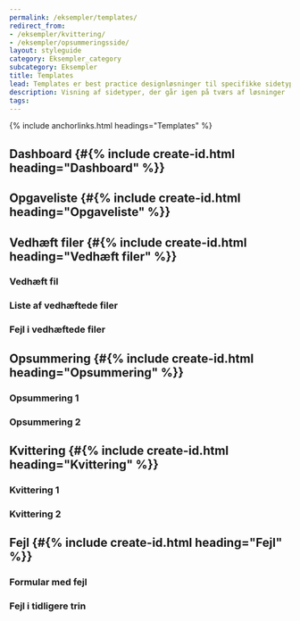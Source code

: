 ```yaml
---
permalink: /eksempler/templates/
redirect_from:
- /eksempler/kvittering/
- /eksempler/opsummeringsside/
layout: styleguide
category: Eksempler_category
subcategory: Eksempler
title: Templates
lead: Templates er best practice designløsninger til specifikke sidetyper.
description: Visning af sidetyper, der går igen på tværs af løsninger
tags:
---
```


{% include anchorlinks.html headings="Templates" %}

## Dashboard {#{% include create-id.html heading="Dashboard" %}}

<div class="row screenshot-gallery d-none">
  <div class="col-12 col-sm-6 col-md-4 mb-6">
    <a href="/pages/eksempler/dashboard/dashboard-1/?r=/eksempler/templates/%23dashboard" title="Dashboard" class="screenshot d-block"></a>
  </div>
</div>

## Opgaveliste {#{% include create-id.html heading="Opgaveliste" %}}

<div class="row screenshot-gallery d-none">
  <div class="col-12 col-sm-6 col-md-4 mb-6">
    <a href="/pages/eksempler/opgaveliste/?r=/eksempler/templates/%23opgaveliste" title="Eksempelside på opgaveliste" class="screenshot d-block"></a>
  </div>
</div>

## Vedhæft filer {#{% include create-id.html heading="Vedhæft filer" %}}

<div class="row screenshot-gallery">
  <div class="col-12 col-sm-6 col-md-4 mb-6">
  <h3 class="h4">Vedhæft fil</h3>
    <a href="/pages/eksempler/vedhaeft-fil/fil-1/?r=/eksempler/templates/%23vedhaeft-filer" title="Eksempelside: Vedhæft fil" class="screenshot d-block"></a>
  </div>
  <div class="col-12 col-sm-6 col-md-4 mb-6">
    <h3 class="h4">Liste af vedhæftede filer</h3>
    <a href="/pages/eksempler/vedhaeft-fil/fil-2/?r=/eksempler/templates/%23vedhaeft-filer" title="Eksempelside: Liste af vedhæftede filer" class="screenshot d-block"></a>
  </div>
  <div class="col-12 col-sm-6 col-md-4 mb-6">
    <h3 class="h4">Fejl i vedhæftede filer</h3>
    <a href="/pages/eksempler/vedhaeft-fil/fil-3/?r=/eksempler/templates/%23vedhaeft-filer" title="Eksempelside: Fejl i vedhæftede filer" class="screenshot d-block"></a>
  </div>
</div>

## Opsummering {#{% include create-id.html heading="Opsummering" %}}

<div class="row screenshot-gallery d-none">
  <div class="col-12 col-sm-6 col-md-4 mb-6">
    <h3 class="h4">Opsummering 1</h3>
    <a href="/pages/eksempler/opsummering/opsummering-1/?r=/eksempler/templates/%23opsummering" title="Eksempelside: Opsummering 1" class="screenshot d-block"></a>
  </div>
  <div class="col-12 col-sm-6 col-md-4 mb-6">
    <h3 class="h4">Opsummering 2</h3>
    <a href="/pages/eksempler/opsummering/opsummering-2/?r=/eksempler/templates/%23opsummering" title="Eksempelside: Opsummering 2" class="screenshot d-block"></a>
  </div>
</div>

## Kvittering {#{% include create-id.html heading="Kvittering" %}}

<div class="row screenshot-gallery d-none">
  <div class="col-12 col-sm-6 col-md-4 mb-6">
    <h3 class="h4">Kvittering 1</h3>
    <a href="/pages/eksempler/kvittering/kvittering-1/?r=/eksempler/templates/%23kvittering" title="Eksempelside: Kvittering 1" class="screenshot d-block"></a>
  </div>
  <div class="col-12 col-sm-6 col-md-4 mb-6">
    <h3 class="h4">Kvittering 2</h3>
    <a href="/pages/eksempler/kvittering/kvittering-2/?r=/eksempler/templates/%23kvittering" title="Eksempelside: Kvittering 2" class="screenshot d-block"></a>
  </div>
</div>

## Fejl {#{% include create-id.html heading="Fejl" %}}

<div class="row screenshot-gallery d-none">
  <div class="col-12 col-sm-6 col-md-4 mb-6">
    <h3 class="h4">Formular med fejl</h3>
    <a href="/pages/eksempler/formular-med-fejl/formular-med-fejl-1/?r=/eksempler/templates/%23fejl" title="Eksempelside: Formular med fejl" class="screenshot d-block"></a>
  </div>
  <div class="col-12 col-sm-6 col-md-4 mb-6">
    <h3 class="h4">Fejl i tidligere trin</h3>
    <a href="/pages/eksempler/trinindikator-med-fejl/trinindikator-med-fejl-1/?r=/eksempler/templates/%23fejl" title="Eksempelside: Opsummeringsside med fejl" class="screenshot d-block"></a>
  </div>
</div>